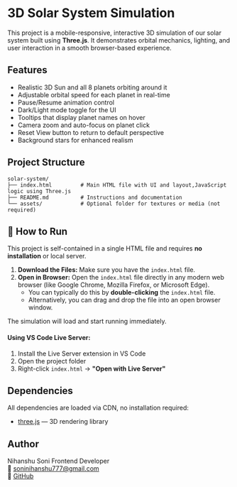 # 3D Solar System Simulation

This project is a mobile-responsive, interactive 3D simulation of our solar system built using **Three.js**. It demonstrates orbital mechanics, lighting, and user interaction in a smooth browser-based experience.

## Features

- Realistic 3D Sun and all 8 planets orbiting around it
- Adjustable orbital speed for each planet in real-time
- Pause/Resume animation control
- Dark/Light mode toggle for the UI
- Tooltips that display planet names on hover
- Camera zoom and auto-focus on planet click
- Reset View button to return to default perspective
- Background stars for enhanced realism

## Project Structure

```
solar-system/
├── index.html         # Main HTML file with UI and layout,JavaScript logic using Three.js
├── README.md          # Instructions and documentation
└── assets/            # Optional folder for textures or media (not required)
```

## 🔧 How to Run

This project is self-contained in a single HTML file and requires **no installation** or local server.

1.  **Download the Files:** Make sure you have the `index.html` file.
2.  **Open in Browser:** Open the `index.html` file directly in any modern web browser (like Google Chrome, Mozilla Firefox, or Microsoft Edge).
    - You can typically do this by **double-clicking** the `index.html` file.
    - Alternatively, you can drag and drop the file into an open browser window.

The simulation will load and start running immediately.

#### Using VS Code Live Server:

1. Install the Live Server extension in VS Code
2. Open the project folder
3. Right-click `index.html` → **"Open with Live Server"**

## Dependencies
All dependencies are loaded via CDN, no installation required:

- [three.js](https://threejs.org/) — 3D rendering library
## Author
Nihanshu Soni 
Frontend Developer  
📧 soninihanshu777@gmail.com  
🔗 [GitHub](https://github.com/Nihanshu123)

